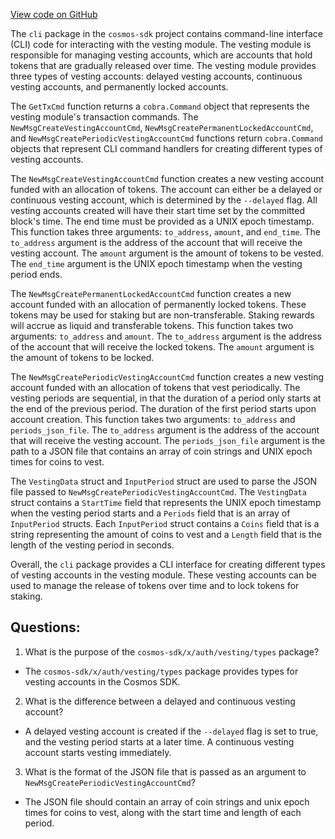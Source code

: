[View code on GitHub](https://github.com/cosmos/cosmos-sdk/blob/main/x/auth/vesting/client/cli/tx.go)

The `cli` package in the `cosmos-sdk` project contains command-line interface (CLI) code for interacting with the vesting module. The vesting module is responsible for managing vesting accounts, which are accounts that hold tokens that are gradually released over time. The vesting module provides three types of vesting accounts: delayed vesting accounts, continuous vesting accounts, and permanently locked accounts.

The `GetTxCmd` function returns a `cobra.Command` object that represents the vesting module's transaction commands. The `NewMsgCreateVestingAccountCmd`, `NewMsgCreatePermanentLockedAccountCmd`, and `NewMsgCreatePeriodicVestingAccountCmd` functions return `cobra.Command` objects that represent CLI command handlers for creating different types of vesting accounts.

The `NewMsgCreateVestingAccountCmd` function creates a new vesting account funded with an allocation of tokens. The account can either be a delayed or continuous vesting account, which is determined by the `--delayed` flag. All vesting accounts created will have their start time set by the committed block's time. The end time must be provided as a UNIX epoch timestamp. This function takes three arguments: `to_address`, `amount`, and `end_time`. The `to_address` argument is the address of the account that will receive the vesting account. The `amount` argument is the amount of tokens to be vested. The `end_time` argument is the UNIX epoch timestamp when the vesting period ends.

The `NewMsgCreatePermanentLockedAccountCmd` function creates a new account funded with an allocation of permanently locked tokens. These tokens may be used for staking but are non-transferable. Staking rewards will accrue as liquid and transferable tokens. This function takes two arguments: `to_address` and `amount`. The `to_address` argument is the address of the account that will receive the locked tokens. The `amount` argument is the amount of tokens to be locked.

The `NewMsgCreatePeriodicVestingAccountCmd` function creates a new vesting account funded with an allocation of tokens that vest periodically. The vesting periods are sequential, in that the duration of a period only starts at the end of the previous period. The duration of the first period starts upon account creation. This function takes two arguments: `to_address` and `periods_json_file`. The `to_address` argument is the address of the account that will receive the vesting account. The `periods_json_file` argument is the path to a JSON file that contains an array of coin strings and UNIX epoch times for coins to vest.

The `VestingData` struct and `InputPeriod` struct are used to parse the JSON file passed to `NewMsgCreatePeriodicVestingAccountCmd`. The `VestingData` struct contains a `StartTime` field that represents the UNIX epoch timestamp when the vesting period starts and a `Periods` field that is an array of `InputPeriod` structs. Each `InputPeriod` struct contains a `Coins` field that is a string representing the amount of coins to vest and a `Length` field that is the length of the vesting period in seconds.

Overall, the `cli` package provides a CLI interface for creating different types of vesting accounts in the vesting module. These vesting accounts can be used to manage the release of tokens over time and to lock tokens for staking.
## Questions: 
 1. What is the purpose of the `cosmos-sdk/x/auth/vesting/types` package?
- The `cosmos-sdk/x/auth/vesting/types` package provides types for vesting accounts in the Cosmos SDK.

2. What is the difference between a delayed and continuous vesting account?
- A delayed vesting account is created if the `--delayed` flag is set to true, and the vesting period starts at a later time. A continuous vesting account starts vesting immediately.

3. What is the format of the JSON file that is passed as an argument to `NewMsgCreatePeriodicVestingAccountCmd`?
- The JSON file should contain an array of coin strings and unix epoch times for coins to vest, along with the start time and length of each period.